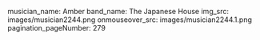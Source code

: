 musician_name: Amber
band_name: The Japanese House
img_src: images/musician2244.png
onmouseover_src: images/musician2244.1.png
pagination_pageNumber: 279